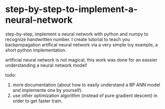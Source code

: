 # step-by-step-to-implement-a-neural-network
step-by-step, implement a neural network with python and numpy to recognize handwritten number. I create tutorial to teach you backpropagation artifical neural network via a very simple toy example, a short python implementation.

artificial neural network is not magical, this work was done for an eassier understanding a neural network model!

todo:
1. more documentation (about how to easily understand a BP ANN model and implemente one by yourself).
2. use other optimization algorithm (instead of pure gradient descent) in order to get faster train.
